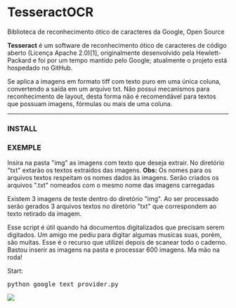 # TesseractOCR
Biblioteca de reconhecimento ótico de caracteres da Google, Open Source

<p>
  <b>Tesseract</b> é um software de reconhecimento ótico de caracteres de código aberto (Licença Apache 2.0)[1], originalmente desenvolvido pela Hewlett-Packard e foi por um tempo mantido pelo Google; atualmente o projeto está hospedado no GitHub.

Se aplica a imagens em formato tiff com texto puro em uma única coluna, convertendo a saída em um arquivo txt. Não possui mecanismos para reconhecimento de layout, desta forma não é recomendável para textos que possuam imagens, fórmulas ou mais de uma coluna. 
</p>

<hr>

### INSTALL


### EXEMPLE
<p>
Insira na pasta "img" as imagens com texto que deseja extrair.
No diretório "txt" extarão os textos extraídos das imagens.
  <b>Obs:</b> Os nomes para os arquivos textos respeitam os nomes dados às imagens. Serão criados os arquivos ".txt" nomeados com o mesmo nome das imagens carregadas

Existem 3 imagens de teste dentro do diretório "img". Ao ser processado serão gerados 3 arquivos textos no diretório "txt" que correspondem ao texto retirado da imagem. 

Esse script é útil quando há documentos digitalizados que precisam serem digitados. Um amigo me pediu para digitar algumas musicas suas, porém, são muitas. Esse é o recurso que utilizei depois de scanear todo o caderno. Bastou inserir as imagens na pasta e processar 600 imagens. Ma mão na roda!

Start:
</p>
<pre>
python google_text_provider.py
</pre>

<img src="https://i.postimg.cc/t4wShw9k/Captura-de-tela-em-2019-02-12-16-03-27.png">

